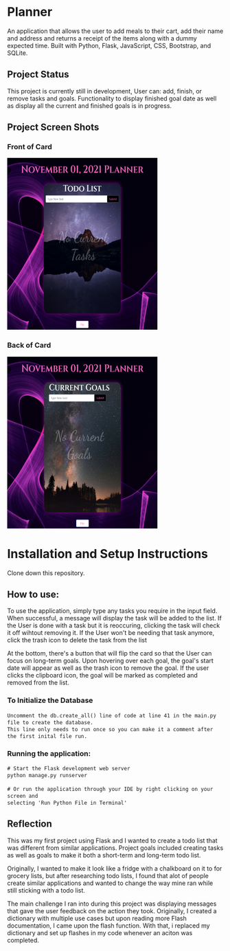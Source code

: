# Planner

An application that allows the user to add meals to their cart, add their name and address and returns a receipt of the items along with
a dummy expected time. Built with Python, Flask, JavaScript, CSS, Bootstrap, and SQLite.

## Project Status

This project is currently still in development, User can: add, finish, or remove tasks and goals. Functionality to display finished goal date
as well as display all the current and finished goals is in progress.

## Project Screen Shots

### Front of Card
<img src="https://github.com/CharliePine22/planner/blob/main/planner-screenshot-1.png" alt="Your image title" height='400' width="350"/>

### Back of Card
<img src="https://github.com/CharliePine22/planner/blob/main/planner-screenshot-2.png" alt="Your image title" height='400' width="350"/>

# Installation and Setup Instructions
Clone down this repository. 

## How to use:

To use the application, simply type any tasks you require in the input field. When successful, a message will display the task will be 
added to the list. If the User is done with a task but it is reoccuring, clicking the task will check it off wihtout removing it. If the User
won't be needing that task anymore, click the trash icon to delete the task from the list

At the bottom, there's a button that will flip the card so that the User can focus on long-term goals. Upon hovering over each goal, the goal's start
date will appear as well as the trash icon to remove the goal. If the user clicks the clipboard icon, the goal will be marked as completed and removed from the list.
  
   ### To Initialize the Database
    Uncomment the db.create_all() line of code at line 41 in the main.py file to create the database. 
    This line only needs to run once so you can make it a comment after the first inital file run.
  

### Running the application:
    # Start the Flask development web server
    python manage.py runserver 
    
    # Or run the application through your IDE by right clicking on your screen and
    selecting 'Run Python File in Terminal'

## Reflection

This was my first project using Flask and I wanted to create a todo list that was different from similar applications. Project goals included
creating tasks as well as goals to make it both a short-term and long-term todo list.

Originally, I wanted to make it look like a fridge with a chalkboard on it to for grocery lists, but after researching todo lists, I found that
alot of people create similar applications and wanted to change the way mine ran while still sticking with a todo list. 

The main challenge I ran into during this project was displaying messages that gave the user feedback on the action they took. Originally, I created a dictionary with multiple use cases
but upon reading more Flash documentation, I came upon the flash function. With that, i replaced my dictionary and set up flashes in my code whenever an aciton was completed.
